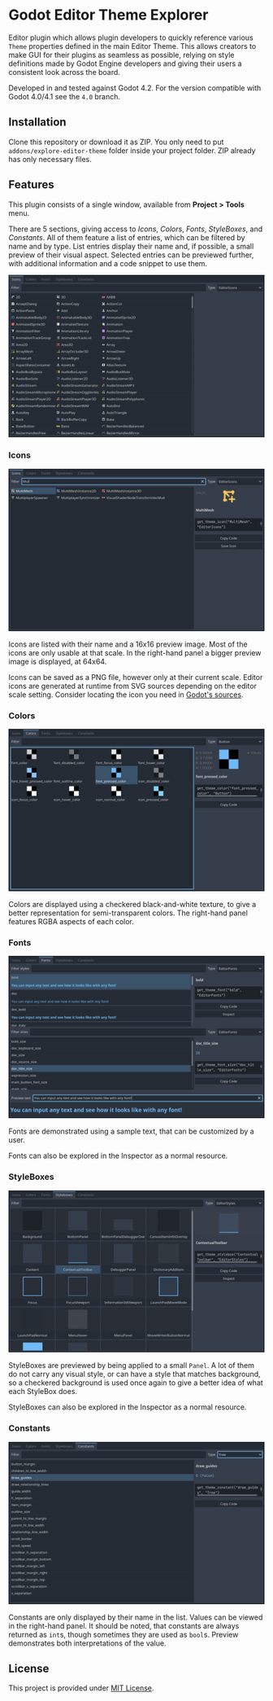 # Godot Editor Theme Explorer
Editor plugin which allows plugin developers to quickly reference various `Theme` properties defined in the main Editor Theme. This allows creators to make GUI for their plugins as seamless as possible, relying on style definitions made by Godot Engine developers and giving their users a consistent look across the board.

Developed in and tested against Godot 4.2. For the version compatible with Godot 4.0/4.1 see the `4.0` branch.

## Installation
Clone this repository or download it as ZIP. You only need to put `addons/explore-editor-theme` folder inside your project folder. ZIP already has only necessary files.

## Features
This plugin consists of a single window, available from **Project > Tools** menu.

There are 5 sections, giving access to *Icons*, *Colors*, *Fonts*, *StyleBoxes*, and *Constants*. All of them feature a list of entries, which can be filtered by name and by type. List entries display their name and, if possible, a small preview of their visual aspect. Selected entries can be previewed further, with additional information and a code snippet to use them.

![Initial look](images/preview-1.png)

### Icons
![Icons tab](images/preview-2.png)

Icons are listed with their name and a 16x16 preview image. Most of the icons are only usable at that scale. In the right-hand panel a bigger preview image is displayed, at 64x64.

Icons can be saved as a PNG file, however only at their current scale. Editor icons are generated at runtime from SVG sources depending on the editor scale setting. Consider locating the icon you need in [Godot's sources](https://github.com/godotengine/godot/tree/master/editor/icons).

### Colors
![Icons tab](images/preview-3.png)

Colors are displayed using a checkered black-and-white texture, to give a better representation for semi-transparent colors. The right-hand panel features RGBA aspects of each color.

### Fonts
![Icons tab](images/preview-4.png)

Fonts are demonstrated using a sample text, that can be customized by a user.

Fonts can also be explored in the Inspector as a normal resource.

### StyleBoxes
![Icons tab](images/preview-5.png)

StyleBoxes are previewed by being applied to a small `Panel`. A lot of them do not carry any visual style, or can have a style that matches background, so a checkered background is used once again to give a better idea of what each StyleBox does.

StyleBoxes can also be explored in the Inspector as a normal resource.

### Constants
![Icons tab](images/preview-6.png)

Constants are only displayed by their name in the list. Values can be viewed in the right-hand panel. It should be noted, that constants are always returned as `int`s, though sometimes they are used as `bool`s. Preview demonstrates both interpretations of the value.

## License
This project is provided under [MIT License](LICENSE).
